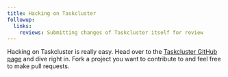 ```yaml
---
title: Hacking on Taskcluster
followup:
  links:
    reviews: Submitting changes of Taskcluster itself for review
---
```


Hacking on Taskcluster is really easy. Head over to the [Taskcluster GitHub
page](https://github.com/taskcluster) and dive right in. Fork a project you
want to contribute to and feel free to make pull requests.
